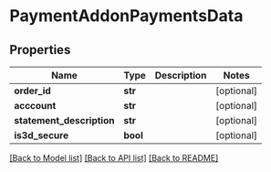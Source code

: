 # PaymentAddonPaymentsData

## Properties
Name | Type | Description | Notes
------------ | ------------- | ------------- | -------------
**order_id** | **str** |  | [optional] 
**acccount** | **str** |  | [optional] 
**statement_description** | **str** |  | [optional] 
**is3d_secure** | **bool** |  | [optional] 

[[Back to Model list]](../README.md#documentation-for-models) [[Back to API list]](../README.md#documentation-for-api-endpoints) [[Back to README]](../README.md)


